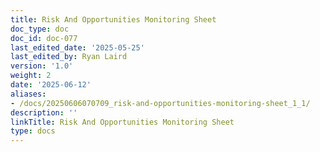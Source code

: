 ```yaml
---
title: Risk And Opportunities Monitoring Sheet
doc_type: doc
doc_id: doc-077
last_edited_date: '2025-05-25'
last_edited_by: Ryan Laird
version: '1.0'
weight: 2
date: '2025-06-12'
aliases:
- /docs/20250606070709_risk-and-opportunities-monitoring-sheet_1_1/
description: ''
linkTitle: Risk And Opportunities Monitoring Sheet
type: docs
---
```


